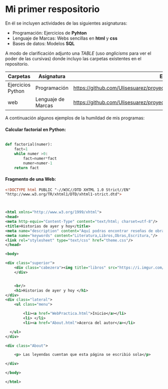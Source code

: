 # Mi primer respositorio

En él se incluyen actividades de las siguientes asignaturas:
- Programación: Ejercicios de **Pyhton**
- Lenguaje de Marcas: Webs sencillas en **html** y **css**
- Bases de datos: Modelos **SQL**

A modo de clarificación adjunto una *TABLE* (uso *anglicisms* para ver el poder de las cursivas) donde incluyo las carpetas existentes en el repositorio.

| Carpetas |Asignatura      | Enlace|
|--------|-------|--------|
| Ejercicios Python |Programación      |https://github.com/Ulisesuarez/proyectos/tree/provisional/Ejercicios%20Pyhton|
|web|Lenguaje de Marcas|https://github.com/Ulisesuarez/proyectos/tree/provisional/web|

A continuación algunos ejemplos de la humildad de mis programas:

#### Calcular factorial en Python:

```python

def factorial(numer):
	fact=1
    while numer >0:
    	fact=numer*fact
    	numer=numer-1
    return fact

```
#### Fragmento de una Web:
```xml
<!DOCTYPE html PUBLIC "-//W3C//DTD XHTML 1.0 Strict//EN"
"http://www.w3.org/TR/xhtml1/DTD/xhtml1-strict.dtd">



<html xmlns="http://www.w3.org/1999/xhtml">
<head>
<meta http-equiv="Content-Type" content="text/html; charset=utf-8"/>
<title>Historias de ayer y hoy</title>
<meta name="description" content="Aquí podras encontrar reseñas de obras literarias de autorias diversas que conisdero destacables" />
<meta name="keywords" content="Literatura,Libros,Obras,Escritura,"/>
<link rel="stylesheet" type="text/css" href="theme.css"/>
</head>

<body>

<div class="superior">
    <div class="cabezera"><img title="libros" src="https://i.imgur.com/nJW8TU5.png" alt="Libros de tapa duro apilados uno al lado del otro" style="width:1000px;height:130px;"/>
    </div>


    <br/>
    <h1>Historias de ayer y hoy </h1>
</div>
<div class="lateral">
    <ul class="menu">

        <li><a href="WebPractica.html">Inicio</a></li>
        <li> </li>
        <li><a href="About.html">Acerca del autor</a></li>

  </ul>
</div>

<div class="About">

    <p> Las leyendas cuentan que esta página se escribió sola</p>

</div>

</body>

</html>
```






